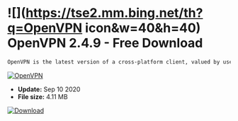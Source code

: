 # ![](https://tse2.mm.bing.net/th?q=OpenVPN icon&w=40&h=40) OpenVPN 2.4.9 - Free Download

```sh
OpenVPN is the latest version of a cross-platform client, valued by users all over the world, a VPN server that allows a combination between the host and a local computer encrypted using the OpenSSL library connection that supports key authentication, as well as certificates, usernames and passwords, as well as , in the version for Windows, additional cards. Additional advantages of the application is the operation of machines located behind the so-called NAT, dynamic IP addresses, high scalability and load balancing mechanism. It is worth noting that the program, as one of the few among its competitors, does not work based on the IPSec protocol.
```
[![OpenVPN](https:https://tse3.mm.bing.net/th?id=OIP.ZbEMKVofc491YGzm6_Z8HwHaEn&pid=Api)](https://softexe.net/win/internet/ftp-ssh-telnet/openvpn:aRef.html)




- **Update:** Sep 10 2020
- **File size:** 4.11 MB

[![Download](https://cdn.softexe.net/static/img/download.png)](https://softexe.net/win/internet/ftp-ssh-telnet/openvpn:aRef.html)

